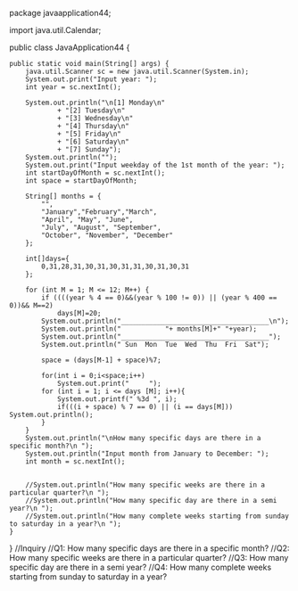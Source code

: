 package javaapplication44;

import java.util.Calendar;

public class JavaApplication44 {

    public static void main(String[] args) {
        java.util.Scanner sc = new java.util.Scanner(System.in);
        System.out.print("Input year: ");
        int year = sc.nextInt();
        
        System.out.println("\n[1] Monday\n"
                + "[2] Tuesday\n"
                + "[3] Wednesday\n"
                + "[4] Thursday\n"
                + "[5] Friday\n"
                + "[6] Saturday\n"
                + "[7] Sunday");
        System.out.println("");
        System.out.print("Input weekday of the 1st month of the year: ");
        int startDayOfMonth = sc.nextInt();
        int space = startDayOfMonth;
        
        String[] months = {
            "",
            "January","February","March",
            "April", "May", "June",
            "July", "August", "September",
            "October", "November", "December"
        };
        
        int[]days={
            0,31,28,31,30,31,30,31,31,30,31,30,31
        };
        
        for (int M = 1; M <= 12; M++) {
            if ((((year % 4 == 0)&&(year % 100 != 0)) || (year % 400 == 0))&& M==2)
                days[M]=20;
            System.out.println("_____________________________________\n");
            System.out.println("           "+ months[M]+" "+year);
            System.out.println("_____________________________________");
            System.out.println(" Sun  Mon  Tue  Wed  Thu  Fri  Sat");
            
            space = (days[M-1] + space)%7;
            
            for(int i = 0;i<space;i++)
                System.out.print("     ");
            for (int i = 1; i <= days [M]; i++){
                System.out.printf(" %3d ", i);
                if(((i + space) % 7 == 0) || (i == days[M])) System.out.println();
            }
        }
        System.out.println("\nHow many specific days are there in a specific month?\n ");
        System.out.println("Input month from January to December: ");
        int month = sc.nextInt();
        
        
        //System.out.println("How many specific weeks are there in a particular quarter?\n ");
        //System.out.println("How many specific day are there in a semi year?\n ");
        //System.out.println("How many complete weeks starting from sunday to saturday in a year?\n ");
    }    
}
//Inquiry
//Q1: How many specific days are there in a specific month?
//Q2: How many specific weeks are there in a particular quarter?
//Q3: How many specific day are there in a semi year?
//Q4: How many complete weeks starting from sunday to saturday in a year?
